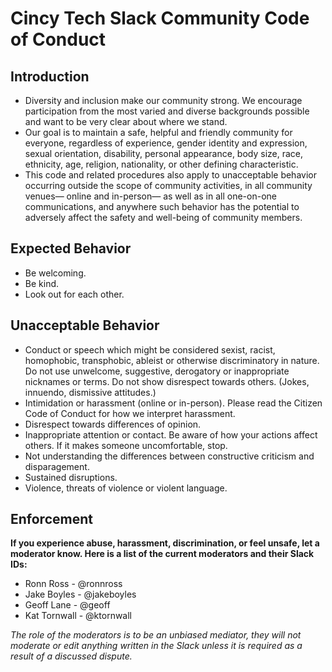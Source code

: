 # Cincy Tech Slack Community Code of Conduct

## Introduction

- Diversity and inclusion make our community strong. We encourage participation from the most varied and diverse backgrounds possible and want to be very clear about where we stand.
- Our goal is to maintain a safe, helpful and friendly community for everyone, regardless of experience, gender identity and expression, sexual orientation, disability, personal appearance, body size, race, ethnicity, age, religion, nationality, or other defining characteristic.
- This code and related procedures also apply to unacceptable behavior occurring outside the scope of community activities, in all community venues— online and in-person— as well as in all one-on-one communications, and anywhere such behavior has the potential to adversely affect the safety and well-being of community members.

## Expected Behavior

- Be welcoming.
- Be kind.
- Look out for each other.

## Unacceptable Behavior

- Conduct or speech which might be considered sexist, racist, homophobic, transphobic, ableist or otherwise discriminatory in nature.
Do not use unwelcome, suggestive, derogatory or inappropriate nicknames or terms.
Do not show disrespect towards others. (Jokes, innuendo, dismissive attitudes.)
- Intimidation or harassment (online or in-person). Please read the Citizen Code of Conduct for how we interpret harassment.
- Disrespect towards differences of opinion.
- Inappropriate attention or contact. Be aware of how your actions affect others. If it makes someone uncomfortable, stop.
- Not understanding the differences between constructive criticism and disparagement.
- Sustained disruptions.
- Violence, threats of violence or violent language.

## Enforcement

**If you experience abuse, harassment, discrimination, or feel unsafe, let a moderator know. Here is a list of the current moderators and their Slack IDs:**

* Ronn Ross - @ronnross
* Jake Boyles - @jakeboyles
* Geoff Lane - @geoff
* Kat Tornwall - @ktornwall

*The role of the moderators is to be an unbiased mediator, they will not moderate or edit anything written in the Slack unless it is required as a result of a discussed dispute.*

